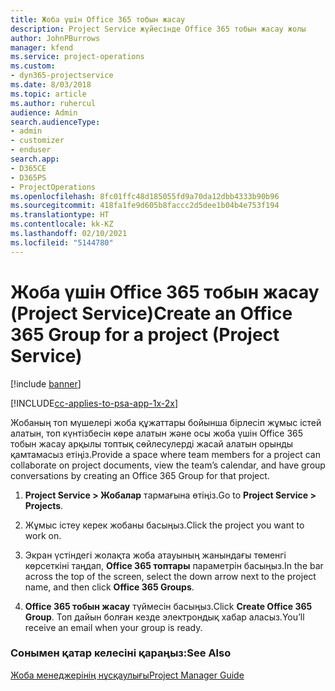 ```yaml
---
title: Жоба үшін Office 365 тобын жасау
description: Project Service жүйесінде Office 365 тобын жасау жолы
author: JohnPBurrows
manager: kfend
ms.service: project-operations
ms.custom:
- dyn365-projectservice
ms.date: 8/03/2018
ms.topic: article
ms.author: ruhercul
audience: Admin
search.audienceType:
- admin
- customizer
- enduser
search.app:
- D365CE
- D365PS
- ProjectOperations
ms.openlocfilehash: 8fc01ffc48d185055fd9a70da12dbb4333b90b96
ms.sourcegitcommit: 418fa1fe9d605b8faccc2d5dee1b04b4e753f194
ms.translationtype: HT
ms.contentlocale: kk-KZ
ms.lasthandoff: 02/10/2021
ms.locfileid: "5144780"
---
```

# <a name="create-an-office-365-group-for-a-project-project-service"></a><span data-ttu-id="de48a-103">Жоба үшін Office 365 тобын жасау (Project Service)</span><span class="sxs-lookup"><span data-stu-id="de48a-103">Create an Office 365 Group for a project (Project Service)</span></span>

[!include [banner](../includes/psa-now-project-operations.md)]

[!INCLUDE[cc-applies-to-psa-app-1x-2x](../includes/cc-applies-to-psa-app-1x-2x.md)]

<span data-ttu-id="de48a-104">Жобаның топ мүшелері жоба құжаттары бойынша бірлесіп жұмыс істей алатын, топ күнтізбесін көре алатын және осы жоба үшін Office 365 тобын жасау арқылы топтық сөйлесулерді жасай алатын орынды қамтамасыз етіңіз.</span><span class="sxs-lookup"><span data-stu-id="de48a-104">Provide a space where team members for a project can collaborate on project documents, view the team’s calendar, and have group conversations by creating an Office 365 Group for that project.</span></span>  
  
1.  <span data-ttu-id="de48a-105">**Project Service > Жобалар** тармағына өтіңіз.</span><span class="sxs-lookup"><span data-stu-id="de48a-105">Go to **Project Service > Projects**.</span></span>  
  
2.  <span data-ttu-id="de48a-106">Жұмыс істеу керек жобаны басыңыз.</span><span class="sxs-lookup"><span data-stu-id="de48a-106">Click the project you want to work on.</span></span>  
  
3.  <span data-ttu-id="de48a-107">Экран үстіндегі жолақта жоба атауының жанындағы төменгі көрсеткіні таңдап, **Office 365 топтары** параметрін басыңыз.</span><span class="sxs-lookup"><span data-stu-id="de48a-107">In the bar across the top of the screen, select the down arrow next to the project name, and then click **Office 365 Groups**.</span></span>  
  
4.  <span data-ttu-id="de48a-108">**Office 365 тобын жасау** түймесін басыңыз.</span><span class="sxs-lookup"><span data-stu-id="de48a-108">Click **Create Office 365 Group**.</span></span> <span data-ttu-id="de48a-109">Топ дайын болған кезде электрондық хабар аласыз.</span><span class="sxs-lookup"><span data-stu-id="de48a-109">You’ll receive an email when your group is ready.</span></span>  
  
### <a name="see-also"></a><span data-ttu-id="de48a-110">Сонымен қатар келесіні қараңыз:</span><span class="sxs-lookup"><span data-stu-id="de48a-110">See Also</span></span>  
 [<span data-ttu-id="de48a-111">Жоба менеджерінің нұсқаулығы</span><span class="sxs-lookup"><span data-stu-id="de48a-111">Project Manager Guide</span></span>](../psa/project-manager-guide.md)

